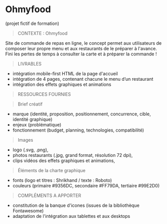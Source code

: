 # Ohmyfood

(projet fictif de formation)

> CONTEXTE : Ohmyfood

Site de commande de repas en ligne, le concept permet aux utilisateurs de composer leur propre menu et aux restaurants de le préparer à l'avance.
Fini les pertes de temps à consulter la carte et à préparer la commande !

> LIVRABLES

- intégration mobile-first HTML de la page d'accueil
- intégration de 4 pages, contenant chacune le menu d’un restaurant
- intégration des effets graphiques et animations

> RESSOURCES FOURNIES

> Brief créatif

- marque (identité, proposition, positionnement, concurrence, cible, identité graphique)
- enjeux (problématique)
- fonctionnement (budget, planning, technologies, compatibilité)

> Images

- logo (.svg, .png),
- photos restaurants (.jpg, grand format, résolution 72 dpi),
- clips vidéos des effets graphiques et animations,

> Éléments de la charte graphique

- fonts (logo et titres : Shrikhand / texte : Roboto)
- couleurs (primaire #9356DC, secondaire #FF79DA, tertiaire #99E2D0)

> COMPLÉMENTS A APPORTER

- constitution de la banque d'icones (issues de la bibliothèque Fontawesome)
- adaptation de l'intégration aux tablettes et aux desktops
